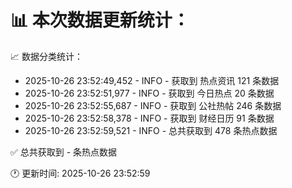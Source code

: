 📊 本次数据更新统计：
==========================

📈 数据分类统计：
- 2025-10-26 23:52:49,452 - INFO - 获取到 热点资讯 121 条数据
- 2025-10-26 23:52:51,977 - INFO - 获取到 今日热点 20 条数据
- 2025-10-26 23:52:55,687 - INFO - 获取到 公社热帖 246 条数据
- 2025-10-26 23:52:58,378 - INFO - 获取到 财经日历 91 条数据
- 2025-10-26 23:52:59,521 - INFO - 总共获取到 478 条热点数据

✅ 总共获取到 - 条热点数据

🕐 更新时间: 2025-10-26 23:52:59
